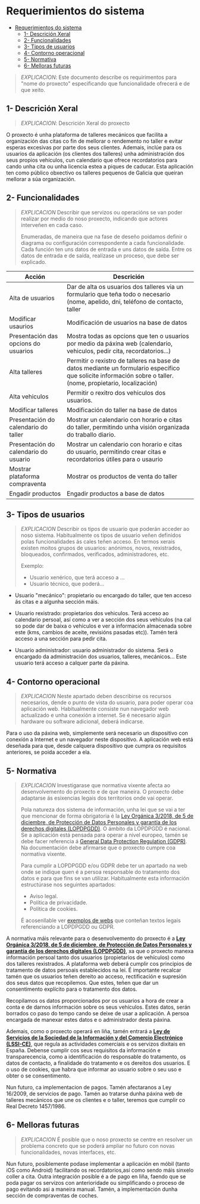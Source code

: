 # Requerimientos do sistema

- [Requerimientos do sistema](#requerimientos-do-sistema)
  - [1- Descrición Xeral](#1--descrición-xeral)
  - [2- Funcionalidades](#2--funcionalidades)
  - [3- Tipos de usuarios](#3--tipos-de-usuarios)
  - [4- Contorno operacional](#4--contorno-operacional)
  - [5- Normativa](#5--normativa)
  - [6- Melloras futuras](#6--melloras-futuras)

> *EXPLICACION*: Este documento describe os requirimentos para "nome do proxecto" especificando que funcionalidade ofrecerá e de que xeito.

## 1- Descrición Xeral

>*EXPLICACION*: Descrición Xeral do proxecto

O proxecto é unha plataforma de talleres mecánicos que facilita a organización das citas co fin de mellorar o rendemento no taller e evitar esperas excesivas por parte dos seus clientes. Ademais, inclúe para os usuarios da aplicación (os clientes dos talleres) unha administración dos seus propios vehículos, cun calendario que ofrece recordatorios para cando unha cita ou unha licencia estea a piques de caducar.
Esta aplicación ten como público obxectivo os talleres pequenos de Galicia que queiran mellorar a súa organización.

## 2- Funcionalidades

>*EXPLICACION* Describir que servizos ou operacións se van poder realizar por medio do noso proxecto, indicando que actores interveñen en cada caso.
>
> Enumeradas, de maneira que na fase de deseño poidamos definir o diagrama ou configuración correspondente a cada funcionalidade.
> Cada función ten uns datos de entrada e uns datos de saída. Entre os datos de entrada e de saída, realízase un proceso, que debe ser explicado.


| Acción   |  Descrición        |
|----------|--------------------|
| Alta de usuarios   | Dar de alta os usuarios dos talleres via un formulario que teña todo o necesario (nome, apelido, dni, teléfono de contacto, taller|
| Modificar usaurios | Modificación de usuarios na base de datos|
| Presentación das opcions do usuarios  | Mostra todas as opcions que ten o usuarios por medio da páxina web (calendario, vehiculos, pedir cita, recordatorios...)|
| Alta talleres | Permitir o rexistro de talleres na base de datos mediante un formulario específico que solicite información sobre o taller. (nome, propietario, localización)|
| Alta vehiculos | Permitir o rexitro dos vehiculos dos usuarios.|
| Modificar talleres | Modificación do taller na base de datos|
| Presentación do calendario do taller | Mostrar un calendario con horario e citas do taller, permitindo unha visión organizada do traballo diario. |
| Presentación do calendario do usuario | Mostrar un calendario con horario e citas do usuario, permitindo crear citas e recordatorios útiles para o usaurio|
| Mostrar plataforma compraventa | Mostrar os productos de venta do taller |
| Engadir productos | Engadir productos a base de datos |


## 3- Tipos de usuarios

> *EXPLICACION* Describir os tipos de usuario que poderán acceder ao noso sistema. Habitualmente os tipos de usuario veñen definidos polas funcionalidades ás cales teñen acceso. En termos xerais existen moitos grupos de usuarios: anónimos, novos, rexistrados, bloqueados, confirmados, verificados, administradores, etc.
>
> Exemplo:
>
> - Usuario xenérico, que terá acceso a ...
> - Usuario técnico, que poderá...

- Usuario "mecánico": propietario ou encargado do taller, que ten acceso ás citas e a algunha sección máis.

- Usuario rexistrado: propietarios dos vehiculos. Terá acceso ao calendario persoal, así como a ver a sección dos seus vehículos (na cal so pode dar de baixa o vehículos e ver a información almacenada sobre este (kms, cambios de aceite, revisións pasadas etc)). Tamén terá acceso a una sección para pedir cita.

- Usuario administrador: usuario administrador do sistema. Será o encargado da administración dos usuarios, talleres, mecánicos... Este usuario terá acceso a calquer parte da páxina.  

## 4- Contorno operacional

> *EXPLICACION* Neste apartado deben describirse os recursos necesarios, dende o punto de vista do usuario, para poder operar coa aplicación web. Habitualmente consiste nun navegador web actualizado e unha conexión a internet.
Se é necesario algún hardware ou software adicional, deberá indicarse.

Para o uso da páxina web, simplemente será necesario un dispositivo con conexión a Internet e un navegador neste dispositivo. A aplicación web está deseñada para que, desde calquera dispositivo que cumpra os requisitos anteriores, se poida acceder a ela. 

## 5- Normativa

> *EXPLICACION* Investigarase que normativa vixente afecta ao desenvolvemento do proxecto e de que maneira. O proxecto debe adaptarse ás esixencias legais dos territorios onde vai operar.
> 
> Pola natureza dos sistema de información, unha lei que se vai a ter que mencionar de forma obrigatoria é la [Ley Orgánica 3/2018, de 5 de diciembre, de Protección de Datos Personales y garantía de los derechos digitales (LOPDPGDD)](https://www.boe.es/buscar/act.php?id=BOE-A-2018-16673). O ámbito da LOPDPGDD é nacional. Se a aplicación está pensada para operar a nivel europeo, tamén se debe facer referencia á [General Data Protection Regulation (GDPR)](https://eur-lex.europa.eu/eli/reg/2016/679/oj). Na documentación debe afirmarse que o proxecto cumpre coa normativa vixente.
>
> Para cumplir a LOPDPGDD e/ou GDPR debe ter un apartado na web onde se indique quen é a persoa responsable do tratamento dos datos e para que fins se van utilizar. Habitualmente esta información estructúrase nos seguintes apartados:
>
> - Aviso legal.
> - Política de privacidade.
> - Política de cookies.
>
> É acosenllable ver [exemplos de webs](https://www.spotify.com/es/legal/privacy-policy/) que conteñan textos legais referenciando a LOPDPGDD ou GDPR.


A normativa máis relevante para o desenvolvemento do proxecto é a **[Ley Orgánica 3/2018, de 5 de diciembre, de Protección de Datos Personales y garantía de los derechos digitales (LOPDPGDD)](https://www.boe.es/buscar/act.php?id=BOE-A-2018-16673)**, xa que o proxecto manexa información persoal tanto dos usuarios (propietarios de vehículos) como dos talleres rexistrados. 
A plataforma web deberá cumplir cos principios de tratamento de datos persoais establecidos na lei. É importante recalcar tamén que os usuarios teñen dereito ao acceso, rectificación e supresión dos seus datos que recopilemos. Que estes, teñen que dar un consentimento explícito para o tratamento dos datos.

Recopilamos os datos proporcionados por os usuarios a hora de crear a conta e de darnos información sobre os seus vehículos. Estes datos, serán borrados co paso do tempo cando se deixe de usar a aplicación. A persoa encargada de manexar estes datos e o administrador desta páxina. 


Ademais, como o proxecto operará en liña, tamén entrará a **[Ley de Servicios de la Sociedad de la Información y del Comercio Electrónico (LSSI-CE)](https://www.boe.es/eli/es/l/2002/07/11/34/con)**, que regula as actividades comerciais e os servizos dixitais en España. 
Debense cumplir cos seus requisitos da información e transparecencia, como a identificación do responsable do tratamento, os datos de contacto, a finalidade do tratamento e os dereitos dos usuarios. E o uso de cookies, que habra que informar ao usuario sobre o seu uso e obter o se consentimento. 

Nun futuro, ca implementacion de pagos. Tamén afectaranos a Ley 16/2009, de servicios de pago. 
Tamén ao tratarse dunha páxina web de talleres mecánicos que une os clientes e o taller, teremos que cumplir co Real Decreto 1457/1986.

## 6- Melloras futuras

> *EXPLICACION* É posible que o noso proxecto se centre en resolver un problema concreto que se poderá ampliar no futuro con novas funcionalidades, novas interfaces, etc.

Nun futuro, posiblemente podase implementar a aplicación en móbil (tanto iOS como Android) facilitando os recordatorios,así como sendo máis sinxelo coller a cita. 
Outra integración posible é a de pago en liña, faendo que se poda pagar os servizos con anterioridade ou simplificando o proceso de pago evitando asi a maneira manual. 
Tamén, a implementación dunha sección de compraventas de coches. 
